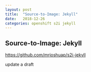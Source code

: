 ```yaml
---
layout: post
title:  "Source-to-Image: Jekyll"
date:   2018-12-26
categories: openshift s2i jekyll
---
```


Source-to-Image: Jekyll
-----------------------

https://github.com/mrjoshuap/s2i-jekyll

update a draft
